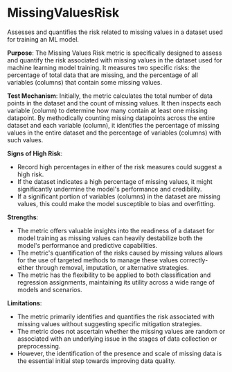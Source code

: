 # MissingValuesRisk

Assesses and quantifies the risk related to missing values in a dataset used for training an ML model.

**Purpose**: The Missing Values Risk metric is specifically designed to assess and quantify the risk associated
with missing values in the dataset used for machine learning model training. It measures two specific risks: the
percentage of total data that are missing, and the percentage of all variables (columns) that contain some missing
values.

**Test Mechanism**: Initially, the metric calculates the total number of data points in the dataset and the count
of missing values. It then inspects each variable (column) to determine how many contain at least one missing
datapoint. By methodically counting missing datapoints across the entire dataset and each variable (column), it
identifies the percentage of missing values in the entire dataset and the percentage of variables (columns) with
such values.

**Signs of High Risk**:

- Record high percentages in either of the risk measures could suggest a high risk.
- If the dataset indicates a high percentage of missing values, it might significantly undermine the model's
performance and credibility.
- If a significant portion of variables (columns) in the dataset are missing values, this could make the model
susceptible to bias and overfitting.

**Strengths**:

- The metric offers valuable insights into the readiness of a dataset for model training as missing values can
heavily destabilize both the model's performance and predictive capabilities.
- The metric's quantification of the risks caused by missing values allows for the use of targeted methods to
manage these values correctly- either through removal, imputation, or alternative strategies.
- The metric has the flexibility to be applied to both classification and regression assignments, maintaining its
utility across a wide range of models and scenarios.

**Limitations**:

- The metric primarily identifies and quantifies the risk associated with missing values without suggesting
specific mitigation strategies.
- The metric does not ascertain whether the missing values are random or associated with an underlying issue in the
stages of data collection or preprocessing.
- However, the identification of the presence and scale of missing data is the essential initial step towards
improving data quality.